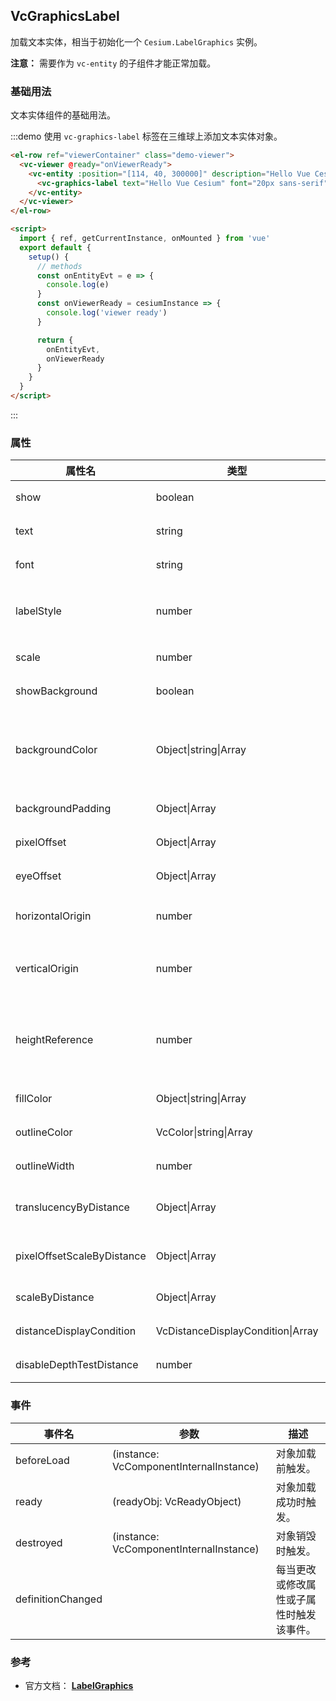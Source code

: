 ## VcGraphicsLabel

加载文本实体，相当于初始化一个 `Cesium.LabelGraphics` 实例。

**注意：** 需要作为 `vc-entity` 的子组件才能正常加载。

### 基础用法

文本实体组件的基础用法。

:::demo 使用 `vc-graphics-label` 标签在三维球上添加文本实体对象。

```html
<el-row ref="viewerContainer" class="demo-viewer">
  <vc-viewer @ready="onViewerReady">
    <vc-entity :position="[114, 40, 300000]" description="Hello Vue Cesium" @click="onEntityEvt" @mouseover="onEntityEvt" @mouseout="onEntityEvt">
      <vc-graphics-label text="Hello Vue Cesium" font="20px sans-serif" :pixelOffset="[0, 20]" fillColor="red"></vc-graphics-label>
    </vc-entity>
  </vc-viewer>
</el-row>

<script>
  import { ref, getCurrentInstance, onMounted } from 'vue'
  export default {
    setup() {
      // methods
      const onEntityEvt = e => {
        console.log(e)
      }
      const onViewerReady = cesiumInstance => {
        console.log('viewer ready')
      }

      return {
        onEntityEvt,
        onViewerReady
      }
    }
  }
</script>
```

:::

### 属性

<!-- prettier-ignore -->
| 属性名 | 类型 | 默认值 | 描述 | 可选值 |
| ------ | --------- | ----------- | ------------ | --- |
| show | boolean | `true` | `optional` 指定 label 是否显示。 |
| text | string | | `optional` 指定 label 文字，支持'\n'换行符。 |
| font | string | `'30px sans-serif'` | `optional` 指定 label CSS 字体。 |
| labelStyle | number | `0` | `optional` 指定 label 绘制风格。 **FILL: 0, OUTLINE: 1, FILL_AND_OUTLINE: 2** |0/1/2|
| scale | number | `1.0` | `optional` 指定 label 缩放比例。 |
| showBackground | boolean | `false` | `optional` 指定 label 是否显示背景。 |
| backgroundColor | Object\|string\|Array | `{ x: 0.165, y: 0.165, z: 0.165, w: 0.8 }` | `optional` 指定 label 背景颜色。 |
| backgroundPadding | Object\|Array | `{x: 7, y: 5}` | `optional` 指定 label 背景偏移量。 |
| pixelOffset | Object\|Array | `{x: 0, y: 0}` | `optional` 指定 label 像素偏移量。 |
| eyeOffset | Object\|Array | `{x: 0, y: 0, z: 0}` | `optional` 指定 label 视角偏移量。 |
| horizontalOrigin | number | `0` | `optional` 指定 label 水平对齐方式。 **CENTER: 0, LEFT: 1, RIGHT: -1** |0/1/-1|
| verticalOrigin | number | `0` | `optional` 指定 label 垂直对齐方式。 **CENTER: 0, BOTTOM: 1, BASELINE: 2, TOP: -1**|0/1/2/-1|
| heightReference | number | `0` | `optional` 指定 label 高度模式。 **NONE: 0, CLAMP_TO_GROUND: 1, RELATIVE_TO_GROUND: 2** |0/1/2|
| fillColor | Object\|string\|Array | `white` | `optional` 指定 label 填充颜色。 |
| outlineColor | VcColor\|string\|Array | `black` | `optional` 指定 label 轮廓线颜色。 |
| outlineWidth | number | `1.0` | `optional` 指定 label 轮廓线宽度。 |
| translucencyByDistance | Object\|Array | | `optional` 指定 label 透明度随相机距离改变的参数。 |
| pixelOffsetScaleByDistance | Object\|Array | | `optional` 指定 label 偏移量随相机距离改变的参数。 |
| scaleByDistance | Object\|Array | | `optional` 指定 label 缩放随相机距离改变的参数。 |
| distanceDisplayCondition | VcDistanceDisplayCondition\|Array | | `optional` 指定 label 相机距离的显示条件。 |
| disableDepthTestDistance | number | | `optional` 指定 label 的深度测试距离。 |

### 事件

| 事件名            | 参数                                    | 描述                                     |
| ----------------- | --------------------------------------- | ---------------------------------------- |
| beforeLoad        | (instance: VcComponentInternalInstance) | 对象加载前触发。                         |
| ready             | (readyObj: VcReadyObject)               | 对象加载成功时触发。                     |
| destroyed         | (instance: VcComponentInternalInstance) | 对象销毁时触发。                         |
| definitionChanged |                                         | 每当更改或修改属性或子属性时触发该事件。 |

### 参考

- 官方文档： **[LabelGraphics](https://cesium.com/docs/cesiumjs-ref-doc/LabelGraphics.html)**

